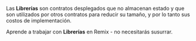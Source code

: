 Las **Librerías** son contratos desplegados que no almacenan estado y que son utilizados por otros contratos para reducir su tamaño, y por lo tanto sus costos de implementación.

Aprende a trabajar con **Librerías** en Remix - no necesitarás susurrar.